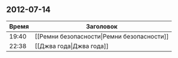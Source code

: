 ## 2012-07-14
| Время | Заголовок |
| --- | --- |
| 19:40 | [[Ремни безопасности\|Ремни безопасности]] |
| 22:38 | [[Джва года\|Джва года]] |
